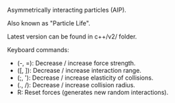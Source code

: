 Asymmetrically interacting particles (AIP).

Also known as "Particle Life".

Latest version can be found in c++/v2/ folder.

Keyboard commands:

- (-, =): Decrease / increase force strength.
- ([, ]): Decrease / increase interaction range.
- (;, '): Decrease / increase elasticity of collisions.
- (., /): Decrease / increase collision radius.
- R: Reset forces (generates new random interactions). 


